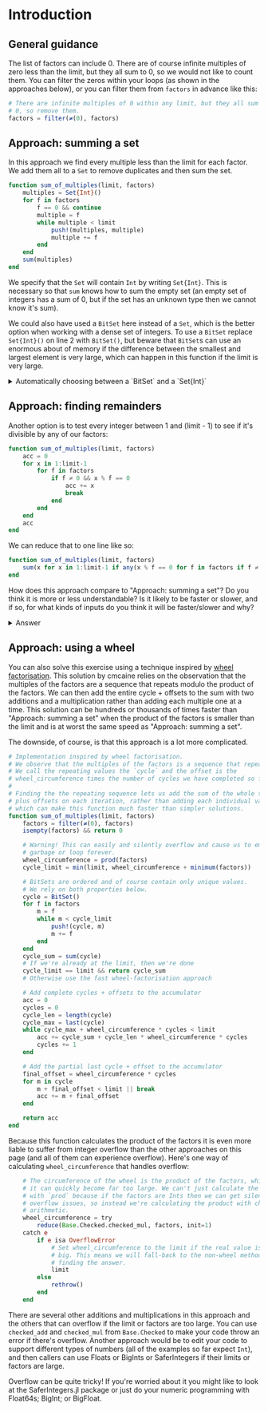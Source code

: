 # Introduction

## General guidance

The list of factors can include 0. There are of course infinite multiples of zero less than the limit, but they all sum to 0, so we would not like to count them. You can filter the zeros within your loops (as shown in the approaches below), or you can filter them from `factors` in advance like this:

```julia
# There are infinite multiples of 0 within any limit, but they all sum to
# 0, so remove them.
factors = filter(≠(0), factors)
```

## Approach: summing a set

In this approach we find every multiple less than the limit for each factor. We add them all to a `Set` to remove duplicates and then sum the set.

```julia
function sum_of_multiples(limit, factors)
    multiples = Set{Int}()
    for f in factors
        f == 0 && continue
        multiple = f
        while multiple < limit
            push!(multiples, multiple)
            multiple += f
        end
    end
    sum(multiples)
end
```

We specify that the `Set` will contain `Int` by writing `Set{Int}`. This is necessary so that `sum` knows how to sum the empty set (an empty set of integers has a sum of 0, but if the set has an unknown type then we cannot know it's sum).

We could also have used a `BitSet` here instead of a `Set`, which is the better option when working with a dense set of integers.
To use a `BitSet` replace `Set{Int}()` on line 2 with `BitSet()`,
but beware that `BitSet`s can use an enormous about of memory if the difference between the smallest and largest element is very large, which can happen in this function if the limit is very large.

<details>
<summary>Automatically choosing between a `BitSet` and a `Set{Int}`</summary>

We can automatically choose between a `BitSet` and a `Set` with a function like this:

```julia
function sum_of_multiples(limit, factors)
    sum(unique_multiples(limit, factors))
end

"""
    unique_multiples(limit, factors)

The unique multiples of factors ≤ limit.

!!! warning "Type instability!"

    This function can return a BitSet or a Set{Int}(), you may want to check
    that this instability isn't a performace or correctness problem for your
    usecase.
"""
function unique_multiples(limit, factors)
    # BitSets can be unreasonably large, so we use a BitSet only if it will be
    # less than 5MiB in size (arbitrary limit) or if a Set would be even bigger
    smallest_factor = minimum(factors)
    max_sparse_bitset_size = 5 * 1024^2 * 8 # (in bits)
    # both very approximate
    approx_bitset_size = limit - smallest_factor
    approx_set_size = (limit ÷ smallest_factor) * 72
    use_bitset =  approx_bitset_size < max_sparse_bitset_size ||
                  approx_bitset_size < approx_set_size

    multiples = if use_bitset
        BitSet()
    else
        Set{Int}()
    end

    for f in factors
        f == 0 && continue
        multiple = f
        while multiple < limit
            push!(multiples, multiple)
            multiple += f
        end
    end

    return multiples
end
```

I came up with the approximations for the sizes of each collection by making a few collections and inspecting them with `dump()`.

I chose the 5[MiB][mebibyte] cut-off before this function considers using a `Set{Int}` arbitrarily.
If you wanted to, you could do some benchmarks and find a better cut-off.

I noted the type instability in the docstring of `unique_multiples`, but in this case Julia's [union-splitting optimisations][union-splitting] mean that our code will still end up fast.
It will compile to something similar to:

```julia
function sum_of_multiples(limit, factors)
    multiples = unique_multiples(limit, factors)
    if multiples isa BitSet
        sum(multiples::BitSet)
    else
        sum(multiples::Set{Int})
    end
end
```

If the body of `sum_of_multiples` was more complicated (as in the Wheel approach below), then the type instability could cause performance issues.
In that case, performance could be improved be coercing `multiples` into just one type (e.g. `collect(unique_multiples(limit, factor))` to turn it into a vector), or by introducing a "function barrier", or by writing explicit ifs (`if multiples isa BitSet`).

If this seems a bit clumsy to you, another approach would be to write your own set implementation (possibly using `BitSet` and `Set`) that has good performance for both dense and sparse sets of integers.
This is left as an exercise for the reader ;)

</details>


## Approach: finding remainders

Another option is to test every integer between 1 and (limit - 1) to see if it's divisible by any of our factors:

```julia
function sum_of_multiples(limit, factors)
    acc = 0
    for x in 1:limit-1
        for f in factors
            if f ≠ 0 && x % f == 0
                acc += x
                break
            end
        end
    end
    acc
end
```

We can reduce that to one line like so:

```julia
function sum_of_multiples(limit, factors)
    sum(x for x in 1:limit-1 if any(x % f == 0 for f in factors if f ≠ 0))
end
```

How does this approach compare to "Approach: summing a set"? Do you think it is more or less understandable? Is it likely to be faster or slower, and if so, for what kinds of inputs do you think it will be faster/slower and why?

<details>
<summary>Answer</summary>

Understandability is a matter of opinion and taste, but for me both approaches are understandable.

As for performance, finding the remainders will almost always be a lot slower because it is performing many more iterations of its inner loop (at least once for each of 1:limit-1) and its inner loop is more expensive (CPUs take several times longer to divide integers than to add them).

When benchmarking, finding the remainders was only faster when when the factors started at 1 (so every value in 1:limit-1 is a factor) or there were an enormous number of repeated factors, which are the worst cases for the summing set approach but are also quite silly inputs. Try the benchmarking code below if you're interested in running your own experiments.

```julia
function sum_of_multiples1(limit, factors)
    multiples = BitSet()
    for f in factors
        f == 0 && continue
        multiple = f
        while multiple < limit
            push!(multiples, multiple)
            multiple += f
        end
    end
    sum(multiples)
end

function sum_of_multiples2(limit, factors)
    sum(x for x in 1:limit-1 if any(x % f == 0 for f in factors if f ≠ 0))
end

using BenchmarkTools

@benchmark sum_of_multiples1(100_000, 2:100) # 700μs
@benchmark sum_of_multiples2(100_000, 2:100) # 7ms (10x slower)

@benchmark sum_of_multiples1(100_000_000, 2:100) # 800ms
@benchmark sum_of_multiples2(100_000_000, 2:100) # 7s (9x slower)

@benchmark sum_of_multiples1(100_000, 1:100) # 900μs
@benchmark sum_of_multiples2(100_000, 1:100) # 500μs (1.8x faster)
```

</details>

## Approach: using a wheel

You can also solve this exercise using a technique inspired by [wheel factorisation][wheel].
This solution by cmcaine relies on the observation that the multiples of the factors are a sequence that repeats modulo the product of the factors.
We can then add the entire cycle + offsets to the sum with two additions and a multiplication rather than adding each multiple one at a time.
This solution can be hundreds or thousands of times faster than "Approach: summing a set" when the product of the factors is smaller than the limit and is at worst the same speed as "Approach: summing a set".

The downside, of course, is that this approach is a lot more complicated.

```julia
# Implementation inspired by wheel factorisation.
# We observe that the multiples of the factors is a sequence that repeats with an offset.
# We call the repeating values the `cycle` and the offset is the
# wheel_circumference times the number of cycles we have completed so far.
#
# Finding the the repeating sequence lets us add the sum of the whole sequence
# plus offsets on each iteration, rather than adding each individual value,
# which can make this function much faster than simpler solutions.
function sum_of_multiples(limit, factors)
    factors = filter(≠(0), factors)
    isempty(factors) && return 0

    # Warning! This can easily and silently overflow and cause us to emit
    # garbage or loop forever.
    wheel_circumference = prod(factors)
    cycle_limit = min(limit, wheel_circumference + minimum(factors))

    # BitSets are ordered and of course contain only unique values.
    # We rely on both properties below.
    cycle = BitSet()
    for f in factors
        m = f
        while m < cycle_limit
            push!(cycle, m)
            m += f
        end
    end
    cycle_sum = sum(cycle)
    # If we're already at the limit, then we're done
    cycle_limit == limit && return cycle_sum
    # Otherwise use the fast wheel-factorisation approach

    # Add complete cycles + offsets to the accumulator
    acc = 0
    cycles = 0
    cycle_len = length(cycle)
    cycle_max = last(cycle)
    while cycle_max + wheel_circumference * cycles < limit
        acc += cycle_sum + cycle_len * wheel_circumference * cycles
        cycles += 1
    end

    # Add the partial last cycle + offset to the accumulator
    final_offset = wheel_circumference * cycles
    for m in cycle
        m + final_offset < limit || break
        acc += m + final_offset
    end

    return acc
end
```

Because this function calculates the product of the factors it is even more liable to suffer from integer overflow than the other approaches on this page (and all of them can experience overflow).
Here's one way of calculating `wheel_circumference` that handles overflow:

```julia
    # The circumference of the wheel is the product of the factors, which means
    # it can quickly become far too large. We can't just calculate the product
    # with `prod` because if the factors are Ints then we can get silent
    # overflow issues, so instead we're calculating the product with checked
    # arithmetic.
    wheel_circumference = try
        reduce(Base.Checked.checked_mul, factors, init=1)
    catch e
        if e isa OverflowError
            # Set wheel_circumference to the limit if the real value is way too
            # big. This means we will fall-back to the non-wheel method for
            # finding the answer.
            limit
        else
            rethrow()
        end
    end
```

There are several other additions and multiplications in this approach and the others that can overflow if the limit or factors are too large.
You can use `checked_add` and `checked_mul` from `Base.Checked` to make your code throw an error if there's overflow.
Another approach would be to edit your code to support different types of numbers (all of the examples so far expect `Int`), and then callers can use Floats or BigInts or SaferIntegers if their limits or factors are large.

Overflow can be quite tricky!
If you're worried about it you might like to look at the SaferIntegers.jl package or just do your numeric programming with Float64s; BigInt; or BigFloat.

[mebibyte]: https://simple.wikipedia.org/wiki/Mebibyte
[wheel]: https://en.wikipedia.org/wiki/Wheel_factorization
[union-splitting]: https://julialang.org/blog/2018/08/union-splitting/
